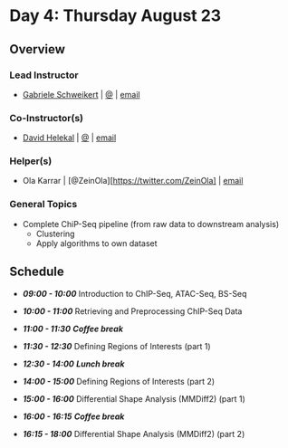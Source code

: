 # Day 4: Thursday August 23

## Overview

### Lead Instructor
- [Gabriele Schweikert](http://homepages.inf.ed.ac.uk/gschweik/) | [@]() | [email](mailto:gschweik@staffmail.ed.ac.uk)

### Co-Instructor(s)
- [David Helekal]() | [@]() | [email](mailto:d.helekal@dundee.ac.uk)

### Helper(s)
- Ola Karrar | [@ZeinOla][https://twitter.com/ZeinOla] | [email](ozkarrar2@gmail.com)


### General Topics
- Complete ChiP-Seq pipeline (from raw data to downstream analysis)
  - Clustering
  - Apply algorithms to own dataset

## Schedule

- _**09:00 - 10:00**_ Introduction to ChIP-Seq, ATAC-Seq, BS-Seq

- _**10:00 - 11:00**_ Retrieving and Preprocessing ChIP-Seq Data

- _**11:00 - 11:30**_ _**Coffee break**_

- _**11:30 - 12:30**_ Defining Regions of Interests (part 1)

- _**12:30 - 14:00**_ _**Lunch break**_

- _**14:00 - 15:00**_ Defining Regions of Interests (part 2)

- _**15:00 - 16:00**_ Differential Shape Analysis (MMDiff2) (part 1)

- _**16:00 - 16:15**_ _**Coffee break**_

- _**16:15 - 18:00**_ Differential Shape Analysis (MMDiff2) (part 2)
